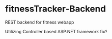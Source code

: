 # fitnessTracker-Backend
REST backend for fitness webapp

Utilizing Controller based ASP.NET framework
fix?